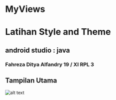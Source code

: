 # MyViews
# Latihan Style and Theme
## android studio : java
### Fahreza Ditya Alfandry 19 / XI RPL 3

## Tampilan Utama
![alt text](https://github.com/fhrzdty31/Views-and-ViewGroup/blob/master/aset/001.jpg)
